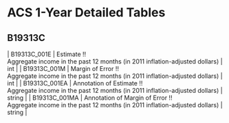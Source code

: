 # ACS 1-Year Detailed Tables

## B19313C

| B19313C_001E | Estimate !!<br>Aggregate income in the past 12 months (in 2011 inflation-adjusted dollars) | int |
| B19313C_001M | Margin of Error !!<br>Aggregate income in the past 12 months (in 2011 inflation-adjusted dollars) | int |
| B19313C_001EA | Annotation of Estimate !!<br>Aggregate income in the past 12 months (in 2011 inflation-adjusted dollars) | string |
| B19313C_001MA | Annotation of Margin of Error !!<br>Aggregate income in the past 12 months (in 2011 inflation-adjusted dollars) | string |

